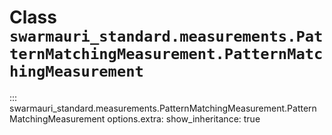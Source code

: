 # Class `swarmauri_standard.measurements.PatternMatchingMeasurement.PatternMatchingMeasurement`

::: swarmauri_standard.measurements.PatternMatchingMeasurement.PatternMatchingMeasurement
    options.extra:
      show_inheritance: true

